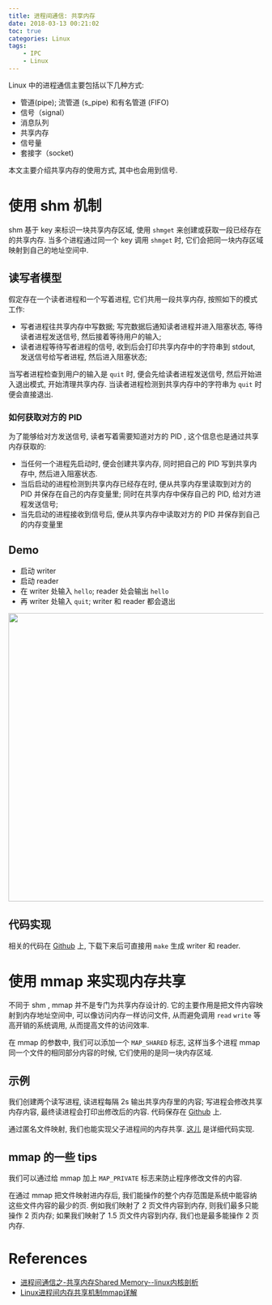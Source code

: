 ```yaml
---
title: 进程间通信: 共享内存
date: 2018-03-13 00:21:02
toc: true
categories: Linux
tags:
    - IPC
    - Linux
---
```


Linux 中的进程通信主要包括以下几种方式:

* 管道(pipe); 流管道 (s_pipe) 和有名管道 (FIFO)
* 信号（signal）
* 消息队列
* 共享内存
* 信号量
* 套接字（socket)

本文主要介绍共享内存的使用方式, 其中也会用到信号.

<!--more-->

# 使用 shm 机制

shm 基于 key 来标识一块共享内存区域, 使用 `shmget` 来创建或获取一段已经存在的共享内存.
当多个进程通过同一个 key 调用 `shmget` 时, 它们会把同一块内存区域映射到自己的地址空间中.

## 读写者模型

假定存在一个读者进程和一个写着进程, 它们共用一段共享内存, 按照如下的模式工作:

* 写者进程往共享内存中写数据; 写完数据后通知读者进程并进入阻塞状态, 等待读者进程发送信号, 然后接着等待用户的输入;
* 读者进程等待写者进程的信号, 收到后会打印共享内存中的字符串到 stdout, 发送信号给写者进程, 然后进入阻塞状态;

当写者进程检查到用户的输入是 `quit` 时, 便会先给读者进程发送信号, 然后开始进入退出模式, 开始清理共享内存.
当读者进程检测到共享内存中的字符串为 `quit` 时便会直接退出.

### 如何获取对方的 PID

为了能够给对方发送信号, 读者写着需要知道对方的 PID , 这个信息也是通过共享内存获取的:

* 当任何一个进程先启动时, 便会创建共享内存, 同时把自己的 PID 写到共享内存中, 然后进入阻塞状态.
* 当后启动的进程检测到共享内存已经存在时, 便从共享内存里读取到对方的 PID 并保存在自己的内存变量里; 同时在共享内存中保存自己的 PID, 给对方进程发送信号;
* 当先启动的进程接收到信号后, 便从共享内存中读取对方的 PID 并保存到自己的内存变量里

## Demo

* 启动 writer
* 启动 reader
* 在 writer 处输入 `hello`; reader 处会输出 `hello`
* 再 writer 处输入 `quit`; writer 和 reader 都会退出

<img src="http://on2hdrotz.bkt.clouddn.com/blog/1520873559834.png" width="570"/>

## 代码实现

相关的代码在 [Github](https://github.com/hiberabyss/JustDoIt/tree/master/ShareMemory) 上,
下载下来后可直接用 `make` 生成 writer 和 reader.

# 使用 mmap 来实现内存共享

不同于 shm , mmap 并不是专门为共享内存设计的. 它的主要作用是把文件内容映射到内存地址空间中,
可以像访问内存一样访问文件, 从而避免调用 `read` `write` 等高开销的系统调用, 从而提高文件的访问效率.

在 mmap 的参数中, 我们可以添加一个 `MAP_SHARED` 标志, 这样当多个进程 mmap 同一个文件的相同部分内容的时候,
它们使用的是同一块内存区域.

## 示例

我们创建两个读写进程, 读进程每隔 2s 输出共享内存里的内容; 写进程会修改共享内存内容, 最终读进程会打印出修改后的内容.
代码保存在 [Github](https://github.com/hiberabyss/JustDoIt/tree/master/ShareMemory/mmap) 上.

通过匿名文件映射, 我们也能实现父子进程间的内存共享. [这儿](https://github.com/hiberabyss/JustDoIt/blob/master/ShareMemory/mmap/anonymous.c)
是详细代码实现.

## mmap 的一些 tips

我们可以通过给 mmap 加上 `MAP_PRIVATE` 标志来防止程序修改文件的内容.

在通过 mmap 把文件映射进内存后, 我们能操作的整个内存范围是系统中能容纳这些文件内容的最少的页.
例如我们映射了 2 页文件内容到内存, 则我们最多只能操作 2 页内存; 如果我们映射了 1.5 页文件内容到内存,
我们也是最多能操作 2 页内存.

# References

- [进程间通信之-共享内存Shared Memory--linux内核剖析](http://blog.csdn.net/gatieme/article/details/51005811)
- [Linux进程间内存共享机制mmap详解](http://blog.csdn.net/maverick1990/article/details/48050975)
